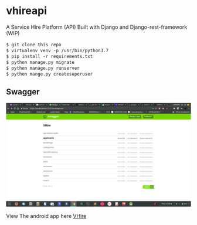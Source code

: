# vhireapi

A Service Hire Platform (API) Built with Django and Django-rest-framework (WIP)
```
$ git clone this repo
$ virtualenv venv -p /usr/bin/python3.7
$ pip install -r requirements.txt
$ python manage.py migrate
$ python manage.py runserver
$ python mange.py createsuperuser

```

## Swagger
![](swagger.png)

View The android app here [VHire](https://github.com/othreecodes/vhire)
